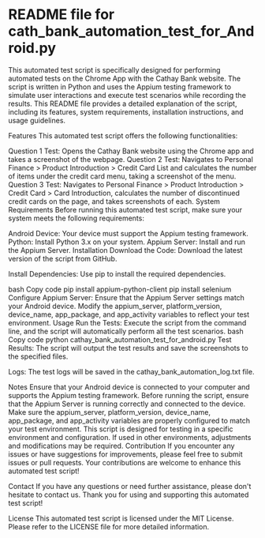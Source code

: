 # README file for cath_bank_automation_test_for_Android.py

This automated test script is specifically designed for performing automated tests on the Chrome App with the Cathay Bank website. The script is written in Python and uses the Appium testing framework to simulate user interactions and execute test scenarios while recording the results. This README file provides a detailed explanation of the script, including its features, system requirements, installation instructions, and usage guidelines.

Features
This automated test script offers the following functionalities:

Question 1 Test: Opens the Cathay Bank website using the Chrome app and takes a screenshot of the webpage.
Question 2 Test: Navigates to Personal Finance > Product Introduction > Credit Card List and calculates the number of items under the credit card menu, taking a screenshot of the menu.
Question 3 Test: Navigates to Personal Finance > Product Introduction > Credit Card > Card Introduction, calculates the number of discontinued credit cards on the page, and takes screenshots of each.
System Requirements
Before running this automated test script, make sure your system meets the following requirements:

Android Device: Your device must support the Appium testing framework.
Python: Install Python 3.x on your system.
Appium Server: Install and run the Appium Server.
Installation
Download the Code: Download the latest version of the script from GitHub.

Install Dependencies: Use pip to install the required dependencies.

bash
Copy code
pip install appium-python-client
pip install selenium
Configure Appium Server: Ensure that the Appium Server settings match your Android device. Modify the appium_server, platform_version, device_name, app_package, and app_activity variables to reflect your test environment.
Usage
Run the Tests: Execute the script from the command line, and the script will automatically perform all the test scenarios.
bash
Copy code
python cathay_bank_automation_test_for_android.py
Test Results: The script will output the test results and save the screenshots to the specified files.

Logs: The test logs will be saved in the cathay_bank_automation_log.txt file.

Notes
Ensure that your Android device is connected to your computer and supports the Appium testing framework.
Before running the script, ensure that the Appium Server is running correctly and connected to the device.
Make sure the appium_server, platform_version, device_name, app_package, and app_activity variables are properly configured to match your test environment.
This script is designed for testing in a specific environment and configuration. If used in other environments, adjustments and modifications may be required.
Contribution
If you encounter any issues or have suggestions for improvements, please feel free to submit issues or pull requests. Your contributions are welcome to enhance this automated test script!

Contact
If you have any questions or need further assistance, please don't hesitate to contact us. Thank you for using and supporting this automated test script!

License
This automated test script is licensed under the MIT License. Please refer to the LICENSE file for more detailed information.
